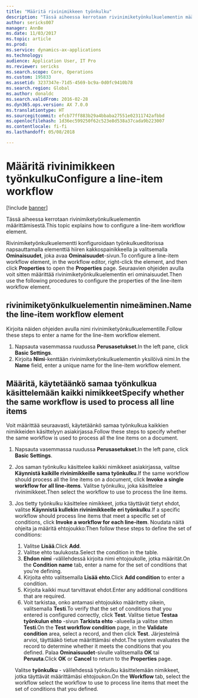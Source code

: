 ```yaml
---
title: "Määritä rivinimikkeen työnkulku"
description: "Tässä aiheessa kerrotaan rivinimiketyönkulkuelementin määrittämisestä."
author: sericks007
manager: AnnBe
ms.date: 11/03/2017
ms.topic: article
ms.prod: 
ms.service: dynamics-ax-applications
ms.technology: 
audience: Application User, IT Pro
ms.reviewer: sericks
ms.search.scope: Core, Operations
ms.custom: 195833
ms.assetid: 3237347e-71d5-4569-bc9a-0d0fc9410b78
ms.search.region: Global
ms.author: donaldc
ms.search.validFrom: 2016-02-28
ms.dyn365.ops.version: AX 7.0.0
ms.translationtype: HT
ms.sourcegitcommit: efcb77ff883b29a4bbaba27551e02311742afbbd
ms.openlocfilehash: 1d36ec599250f62c523e8d538a37cada9b223007
ms.contentlocale: fi-fi
ms.lasthandoff: 05/08/2018

---
```


# <a name="configure-a-line-item-workflow"></a><span data-ttu-id="77d69-103">Määritä rivinimikkeen työnkulku</span><span class="sxs-lookup"><span data-stu-id="77d69-103">Configure a line-item workflow</span></span>

[!include [banner](../includes/banner.md)]

<span data-ttu-id="77d69-104">Tässä aiheessa kerrotaan rivinimiketyönkulkuelementin määrittämisestä.</span><span class="sxs-lookup"><span data-stu-id="77d69-104">This topic explains how to configure a line-item workflow element.</span></span>

<span data-ttu-id="77d69-105">Rivinimiketyönkulkuelementti konfiguroidaan työnkulkueditorissa napsauttamalla elementtiä hiiren kakkospainikkeella ja valitsemalla **Ominaisuudet**, joka avaa **Ominaisuudet**-sivun.</span><span class="sxs-lookup"><span data-stu-id="77d69-105">To configure a line-item workflow element, in the workflow editor, right-click the element, and then click **Properties** to open the **Properties** page.</span></span> <span data-ttu-id="77d69-106">Seuraavien ohjeiden avulla voit sitten määrittää rivinimiketyönkulkuelementin eri ominaisuudet.</span><span class="sxs-lookup"><span data-stu-id="77d69-106">Then use the following procedures to configure the properties of the line-item workflow element.</span></span>

## <a name="name-the-line-item-workflow-element"></a><span data-ttu-id="77d69-107">rivinimiketyönkulkuelementin nimeäminen.</span><span class="sxs-lookup"><span data-stu-id="77d69-107">Name the line-item workflow element</span></span>
<span data-ttu-id="77d69-108">Kirjoita näiden ohjeiden avulla nimi rivinimiketyönkulkuelementille.</span><span class="sxs-lookup"><span data-stu-id="77d69-108">Follow these steps to enter a name for the line-item workflow element.</span></span>

1.  <span data-ttu-id="77d69-109">Napsauta vasemmassa ruudussa **Perusasetukset**.</span><span class="sxs-lookup"><span data-stu-id="77d69-109">In the left pane, click **Basic Settings**.</span></span>
2.  <span data-ttu-id="77d69-110">Kirjoita **Nimi**-kenttään rivinimiketyönkulkuelementin yksilöivä nimi.</span><span class="sxs-lookup"><span data-stu-id="77d69-110">In the **Name** field, enter a unique name for the line-item workflow element.</span></span>

## <a name="specify-whether-the-same-workflow-is-used-to-process-all-line-items"></a><span data-ttu-id="77d69-111">Määritä, käytetäänkö samaa työnkulkua käsittelemään kaikki nimikkeet</span><span class="sxs-lookup"><span data-stu-id="77d69-111">Specify whether the same workflow is used to process all line items</span></span>
<span data-ttu-id="77d69-112">Voit määrittää seuraavasti, käytetäänkö samaa työnkulkua kaikkien nimikkeiden käsittelyyn asiakirjassa.</span><span class="sxs-lookup"><span data-stu-id="77d69-112">Follow these steps to specify whether the same workflow is used to process all the line items on a document.</span></span>

1.  <span data-ttu-id="77d69-113">Napsauta vasemmassa ruudussa **Perusasetukset**.</span><span class="sxs-lookup"><span data-stu-id="77d69-113">In the left pane, click **Basic Settings**.</span></span>
2.  <span data-ttu-id="77d69-114">Jos saman työnkulku käsittelee kaikki nimikkeet asiakirjassa, valitse **Käynnistä kaikille rivinimikkeille sama työnkulku**.</span><span class="sxs-lookup"><span data-stu-id="77d69-114">If the same workflow should process all the line items on a document, click **Invoke a single workflow for all line-items**.</span></span> <span data-ttu-id="77d69-115">Valitse työnkulku, joka käsittelee rivinimikkeet.</span><span class="sxs-lookup"><span data-stu-id="77d69-115">Then select the workflow to use to process the line items.</span></span>
3.  <span data-ttu-id="77d69-116">Jos tietty työnkulku käsittelee nimikkeet, jotka täyttävät tietyt ehdot, valitse **Käynnistä kullekin rivinimikkeelle eri työnkulku**.</span><span class="sxs-lookup"><span data-stu-id="77d69-116">If a specific workflow should process line items that meet a specific set of conditions, click **Invoke a workflow for each line-item**.</span></span> <span data-ttu-id="77d69-117">Noudata näitä ohjeita ja määritä ehtojoukko:</span><span class="sxs-lookup"><span data-stu-id="77d69-117">Then follow these steps to define the set of conditions:</span></span>
    1.  <span data-ttu-id="77d69-118">Valitse **Lisää**.</span><span class="sxs-lookup"><span data-stu-id="77d69-118">Click **Add**.</span></span>
    2.  <span data-ttu-id="77d69-119">Valitse ehto taulukosta.</span><span class="sxs-lookup"><span data-stu-id="77d69-119">Select the condition in the table.</span></span>
    3.  <span data-ttu-id="77d69-120">**Ehdon nimi** -välilehdessä kirjoita nimi ehtojoukolle, jotka määrität.</span><span class="sxs-lookup"><span data-stu-id="77d69-120">On the **Condition name** tab, enter a name for the set of conditions that you're defining.</span></span>
    4.  <span data-ttu-id="77d69-121">Kirjoita ehto valitsemalla **Lisää ehto**.</span><span class="sxs-lookup"><span data-stu-id="77d69-121">Click **Add condition** to enter a condition.</span></span>
    5.  <span data-ttu-id="77d69-122">Kirjoita kaikki muut tarvittavat ehdot.</span><span class="sxs-lookup"><span data-stu-id="77d69-122">Enter any additional conditions that are required.</span></span>
    6.  <span data-ttu-id="77d69-123">Voit tarkistaa, onko antamasi ehtojoukko määritetty oikein, valitsemalla **Testi**.</span><span class="sxs-lookup"><span data-stu-id="77d69-123">To verify that the set of conditions that you entered is configured correctly, click **Test**.</span></span> <span data-ttu-id="77d69-124">Valitse tietue **Testaa työnkulun ehto** -sivun **Tarkista ehto** -alueella ja valitse sitten **Testi**.</span><span class="sxs-lookup"><span data-stu-id="77d69-124">On the **Test workflow condition** page, in the **Validate condition** area, select a record, and then click **Test**.</span></span> <span data-ttu-id="77d69-125">Järjestelmä arvioi, täyttääkö tietue määrittämäsi ehdot.</span><span class="sxs-lookup"><span data-stu-id="77d69-125">The system evaluates the record to determine whether it meets the conditions that you defined.</span></span> <span data-ttu-id="77d69-126">Palaa **Ominaisuudet**-sivulle valitsemalla **OK** tai **Peruuta**.</span><span class="sxs-lookup"><span data-stu-id="77d69-126">Click **OK** or **Cancel** to return to the **Properties** page.</span></span>

    <span data-ttu-id="77d69-127">Valitse **työnkulku** - välilehdessä työnkulku käsittelemään nimikkeet, jotka täyttävät määrittämäsi ehtojoukon.</span><span class="sxs-lookup"><span data-stu-id="77d69-127">On the **Workflow** tab, select the workflow select the workflow to use to process line items that meet the set of conditions that you defined.</span></span>





